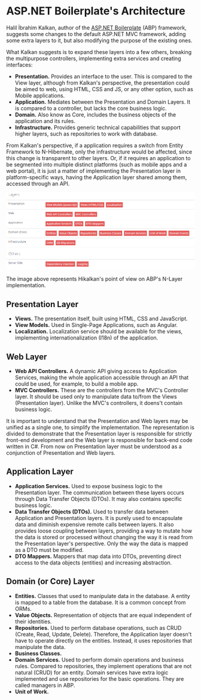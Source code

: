 # ASP.NET Boilerplate's Architecture

Halil İbrahim Kalkan, author of the [ASP.NET Boilerplate](http://aspnetboilerplate.com/) (ABP) framework, suggests some changes to the default ASP.NET MVC framework, adding some extra layers to it, but also modifying the purpose of the existing ones.

What Kalkan suggests is to expand these layers into a few others, breaking the multipurpose controllers, implementing extra services and creating interfaces:

* **Presentation.** Provides an interface to the user. This is compared to the View layer, although from Kalkan's perspective, the presentation could be aimed to web, using HTML, CSS and JS, or any other option, such as Mobile applications.
* **Application.** Mediates between the Presentation and Domain Layers. It is compared to a controller, but lacks the core business logic.
* **Domain.** Also know as Core, includes the business objects of the application and its rules.
* **Infrastructure.** Provides generic technical capabilities that support higher layers, such as repositories to work with database.

From Kalkan's perspective, if a application requires a switch from Entity Framework to N-Hibernate, only the infrastructure would be affected, since this change is transparent to other layers. Or, if it requires an application to be segmented into multiple distinct platforms (such as mobile apps and a web portal), it is just a matter of implementing the Presentation layer in platform-specific ways, having the Application layer shared among them, accessed through an API.

![](./resources/img/figure4.png)

The image above represents Hikalkan's point of view on ABP's N-Layer implementation.

## Presentation Layer

* **Views.** The presentation itself, built using HTML, CSS and JavaScript.
* **View Models.** Used in Single-Page Applications, such as Angular.
* **Localization.** Localization service should be available for the views, implementing internationalization (I18n) of the application.

## Web Layer

* **Web API Controllers.** A dynamic API giving access to Application Services, making the whole application accessible through an API that could be used, for example, to build a mobile app.
* **MVC Controllers.** These are the controllers from the MVC's Controller layer. It should be used only to manipulate data to/from the Views (Presentation layer). Unlike the MVC's controllers, it doens't contain business logic.

It is important to understand that the Presentation and Web layers may be unified as a single one, to simplify the implementation. The representation is divided to demonstrate that the Presentation layer is responsible for strictly front-end development and the Web layer is responsible for back-end code written in C#. From now on Presentation layer must be understood as a conjunction of Presentation and Web layers.

## Application Layer

* **Application Services.** Used to expose business logic to the Presentation layer. The communication between these layers occurs through Data Transfer Objects (DTOs). It may also contains specific business logic.
* **Data Transfer Objects (DTOs).** Used to transfer data between Application and Presentation layers. It is purely used to encapsulate data and diminish expensive remote calls between layers. It also provides loose coupling between layers, providing a way to mutate how the data is stored or processed without changing the way it is read from the Presentation layer's perspective. Only the way the data is mapped as a DTO must be modified.
* **DTO Mappers.** Mappers that map data into DTOs, preventing direct access to the data objects (entities) and increasing abstraction.

## Domain (or Core) Layer

* **Entities.** Classes that used to manipulate data in the database. A entity is mapped to a table from the database. It is a common concept from ORMs.
* **Value Objects.** Representation of objects that are equal independent of their identities.
* **Repositories.** Used to perform database operations, such as CRUD (Create, Read, Update, Delete). Therefore, the Application layer doesn't have to operate directly on the entities. Instead, it uses repositories that manipulate the data.
* **Business Classes.**
* **Domain Services.** Used to perform domain operations and business rules. Compared to repositories, they implement operations that are not natural (CRUD) for an entity. Domain services have extra logic implemented and use repositories for the basic operations. They are called managers in ABP.
* **Unit of Work.** 





